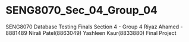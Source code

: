 # SENG8070_Sec_04_Group_04

SENG8070 Database Testing Finals
Section 4 - Group 4
Riyaz Ahamed - 8881489
Nirali Patel(8863049)
Yashleen Kaur(8833880)
Final Project
